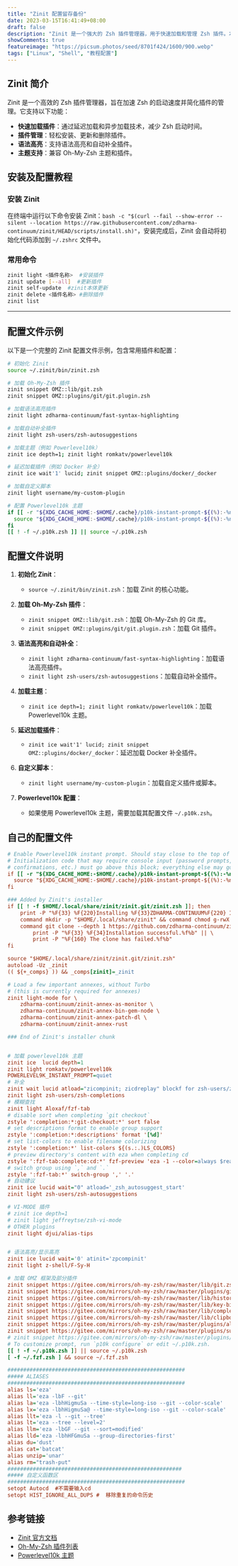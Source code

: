 ```yaml
---
title: "Zinit 配置留存备份"
date: 2023-03-15T16:41:49+08:00
draft: false
description: "Zinit 是一个强大的 Zsh 插件管理器，用于快速加载和管理 Zsh 插件。本文记录了 Zinit 的配置和使用方法。"
showComments: true
featureimage: "https://picsum.photos/seed/8701f424/1600/900.webp"
tags: ["Linux", "Shell", "教程配置"]
---
```

## Zinit 简介

Zinit 是一个高效的 Zsh 插件管理器，旨在加速 Zsh 的启动速度并简化插件的管理。它支持以下功能：

- **快速加载插件**：通过延迟加载和异步加载技术，减少 Zsh 启动时间。
- **插件管理**：轻松安装、更新和删除插件。
- **语法高亮**：支持语法高亮和自动补全插件。
- **主题支持**：兼容 Oh-My-Zsh 主题和插件。

## 安装及配置教程

### 安装 Zinit

在终端中运行以下命令安装 Zinit：`bash -c "$(curl --fail --show-error --silent --location https://raw.githubusercontent.com/zdharma-continuum/zinit/HEAD/scripts/install.sh)"`，安装完成后，Zinit 会自动将初始化代码添加到 `~/.zshrc` 文件中。

### 常用命令

```bash
zinit light <插件名称>  #安装插件
zinit update [--all]  #更新插件
zinit self-update  #zinit本体更新
zinit delete <插件名称> #删除插件
zinit list
```

---

## 配置文件示例

以下是一个完整的 Zinit 配置文件示例，包含常用插件和配置：

```zsh
# 初始化 Zinit
source ~/.zinit/bin/zinit.zsh

# 加载 Oh-My-Zsh 插件
zinit snippet OMZ::lib/git.zsh
zinit snippet OMZ::plugins/git/git.plugin.zsh

# 加载语法高亮插件
zinit light zdharma-continuum/fast-syntax-highlighting

# 加载自动补全插件
zinit light zsh-users/zsh-autosuggestions

# 加载主题（例如 Powerlevel10k）
zinit ice depth=1; zinit light romkatv/powerlevel10k

# 延迟加载插件（例如 Docker 补全）
zinit ice wait'1' lucid; zinit snippet OMZ::plugins/docker/_docker

# 加载自定义脚本
zinit light username/my-custom-plugin

# 配置 Powerlevel10k 主题
if [[ -r "${XDG_CACHE_HOME:-$HOME/.cache}/p10k-instant-prompt-${(%):-%n}.zsh" ]]; then
  source "${XDG_CACHE_HOME:-$HOME/.cache}/p10k-instant-prompt-${(%):-%n}.zsh"
fi
[[ ! -f ~/.p10k.zsh ]] || source ~/.p10k.zsh
```

## 配置文件说明

1. **初始化 Zinit**：
   - `source ~/.zinit/bin/zinit.zsh`：加载 Zinit 的核心功能。

2. **加载 Oh-My-Zsh 插件**：
   - `zinit snippet OMZ::lib/git.zsh`：加载 Oh-My-Zsh 的 Git 库。
   - `zinit snippet OMZ::plugins/git/git.plugin.zsh`：加载 Git 插件。

3. **语法高亮和自动补全**：
   - `zinit light zdharma-continuum/fast-syntax-highlighting`：加载语法高亮插件。
   - `zinit light zsh-users/zsh-autosuggestions`：加载自动补全插件。

4. **加载主题**：
   - `zinit ice depth=1; zinit light romkatv/powerlevel10k`：加载 Powerlevel10k 主题。

5. **延迟加载插件**：
   - `zinit ice wait'1' lucid; zinit snippet OMZ::plugins/docker/_docker`：延迟加载 Docker 补全插件。

6. **自定义脚本**：
   - `zinit light username/my-custom-plugin`：加载自定义插件或脚本。

7. **Powerlevel10k 配置**：
   - 如果使用 Powerlevel10k 主题，需要加载其配置文件 `~/.p10k.zsh`。

## 自己的配置文件

```ini
# Enable Powerlevel10k instant prompt. Should stay close to the top of ~/.zshrc.
# Initialization code that may require console input (password prompts, [y/n]
# confirmations, etc.) must go above this block; everything else may go below.
if [[ -r "${XDG_CACHE_HOME:-$HOME/.cache}/p10k-instant-prompt-${(%):-%n}.zsh" ]]; then
  source "${XDG_CACHE_HOME:-$HOME/.cache}/p10k-instant-prompt-${(%):-%n}.zsh"
fi

### Added by Zinit's installer
if [[ ! -f $HOME/.local/share/zinit/zinit.git/zinit.zsh ]]; then
    print -P "%F{33} %F{220}Installing %F{33}ZDHARMA-CONTINUUM%F{220} Initiative Plugin Manager (%F{33}zdharma-continuum/zinit%F{220})…%f"
    command mkdir -p "$HOME/.local/share/zinit" && command chmod g-rwX "$HOME/.local/share/zinit"
    command git clone --depth 1 https://github.com/zdharma-continuum/zinit "$HOME/.local/share/zinit/zinit.git" && \
        print -P "%F{33} %F{34}Installation successful.%f%b" || \
        print -P "%F{160} The clone has failed.%f%b"
fi

source "$HOME/.local/share/zinit/zinit.git/zinit.zsh"
autoload -Uz _zinit
(( ${+_comps} )) && _comps[zinit]=_zinit

# Load a few important annexes, without Turbo
# (this is currently required for annexes)
zinit light-mode for \
    zdharma-continuum/zinit-annex-as-monitor \
    zdharma-continuum/zinit-annex-bin-gem-node \
    zdharma-continuum/zinit-annex-patch-dl \
    zdharma-continuum/zinit-annex-rust

### End of Zinit's installer chunk


# 加载 powerlevel10k 主题
zinit ice  lucid depth=1
zinit light romkatv/powerlevel10k
POWERLEVEL9K_INSTANT_PROMPT=quiet
# 补全
zinit wait lucid atload="zicompinit; zicdreplay" blockf for zsh-users/zsh-completions
zinit light zsh-users/zsh-completions
# 模糊查找
zinit light Aloxaf/fzf-tab
# disable sort when completing `git checkout`
zstyle ':completion:*:git-checkout:*' sort false
# set descriptions format to enable group support
zstyle ':completion:*:descriptions' format '[%d]'
# set list-colors to enable filename colorizing
zstyle ':completion:*' list-colors ${(s.:.)LS_COLORS}
# preview directory's content with eza when completing cd
zstyle ':fzf-tab:complete:cd:*' fzf-preview 'eza -1 --color=always $realpath'
# switch group using `,` and `.`
zstyle ':fzf-tab:*' switch-group ',' '.'
# 自动建议
zinit ice lucid wait="0" atload='_zsh_autosuggest_start'
zinit light zsh-users/zsh-autosuggestions

# VI-MODE 插件
# zinit ice depth=1
# zinit light jeffreytse/zsh-vi-mode
# OTHER plugins
zinit light djui/alias-tips


# 语法高亮/显示高亮
zinit ice lucid wait='0' atinit='zpcompinit'
zinit light z-shell/F-Sy-H

# 加载 OMZ 框架及部分插件
zinit snippet https://gitee.com/mirrors/oh-my-zsh/raw/master/lib/git.zsh
zinit snippet https://gitee.com/mirrors/oh-my-zsh/raw/master/plugins/git/git.plugin.zsh
zinit snippet https://gitee.com/mirrors/oh-my-zsh/raw/master/lib/history.zsh
zinit snippet https://gitee.com/mirrors/oh-my-zsh/raw/master/lib/key-bindings.zsh
zinit snippet https://gitee.com/mirrors/oh-my-zsh/raw/master/lib/completion.zsh
zinit snippet https://gitee.com/mirrors/oh-my-zsh/raw/master/lib/clipboard.zsh
zinit snippet https://gitee.com/mirrors/oh-my-zsh/raw/master/plugins/aliases/aliases.plugin.zsh
zinit snippet https://gitee.com/mirrors/oh-my-zsh/raw/master/plugins/sudo/sudo.plugin.zsh
# zinit snippet https://gitee.com/mirrors/oh-my-zsh/raw/master/plugins/autojump/autojump.plugin.zsh
# To customize prompt, run `p10k configure` or edit ~/.p10k.zsh.
[[ ! -f ~/.p10k.zsh ]] || source ~/.p10k.zsh
[ -f ~/.fzf.zsh ] && source ~/.fzf.zsh

########################################################
##### ALIASES
########################################################
alias ls='eza'
alias ll='eza -lbF --git'
alias la='eza -lbhHigmuSa --time-style=long-iso --git --color-scale'
alias lx='eza -lbhHigmuSa@ --time-style=long-iso --git --color-scale'
alias llt='eza -l --git --tree'
alias lt='eza --tree --level=2'
alias llm='eza -lbGF --git --sort=modified'
alias lld='eza -lbhHFGmuSa --group-directories-first' 
alias du='dust'
alias cat='batcat'
alias unzip='unar'
alias rm="trash-put"
#######################################################
##### 自定义函数区
########################################################
setopt Autocd  #不需要输入cd
setopt HIST_IGNORE_ALL_DUPS #  移除重复的命令历史
```

## 参考链接

- [Zinit 官方文档](https://zdharma-continuum.github.io/zinit/)
- [Oh-My-Zsh 插件列表](https://github.com/ohmyzsh/ohmyzsh/wiki/Plugins)
- [Powerlevel10k 主题](https://github.com/romkatv/powerlevel10k)
